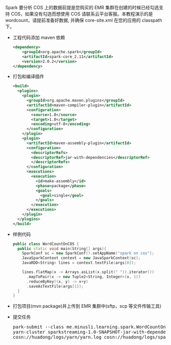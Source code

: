 Spark 要分析 COS 上的数据前提是您购买的 EMR 集群在创建的时候已经勾选支持 COS，如果没有勾选而想使用 COS 请联系云平台客服。本教程演示的是 wordcount，请提前准备好数据, 并确保 core-site.xml 在您的应用的 classpath 下。

- 工程代码添加 maven 依赖

  ``` xml
  <dependency>
      <groupId>org.apache.spark</groupId>
      <artifactId>spark-core_2.11</artifactId>
      <version>2.0.2</version>
  </dependency>
  ```

- 打包和编译插件

  ``` xml
  <build>
    <plugins>
      <plugin>
        <groupId>org.apache.maven.plugins</groupId>
        <artifactId>maven-compiler-plugin</artifactId>
        <configuration>
          <source>1.8</source>
          <target>1.8</target>
          <encoding>utf-8</encoding>
        </configuration>
      </plugin>
      <plugin>
        <artifactId>maven-assembly-plugin</artifactId>
        <configuration>
          <descriptorRefs>
          <descriptorRef>jar-with-dependencies</descriptorRef>
          </descriptorRefs>
        </configuration>
        <executions>
          <execution>
            <id>make-assembly</id>
            <phase>package</phase>
            <goals>
              <goal>single</goal>
            </goals>
          </execution>
        </executions>
      </plugin>
    </plugins>
  </build>
  ```

- 样例代码

  ``` C++
  public class WordCountOnCOS {
    public static void main(String[] args){
      SparkConf sc = new SparkConf().setAppName("spark on cos");
      JavaSparkContext context = new JavaSparkContext(sc);
      JavaRDD<String> lines = context.textFile(args[0]);

      lines.flatMap(x -> Arrays.asList(x.split(" ")).iterator())
        .mapToPair(x -> new Tuple2<String, Integer>(x, 1))
        .reduceByKey((x, y) -> x+y)
        .saveAsTextFile(args[1]);
    }
  }
  ```

- 打包项目(mvn package)并上传到 EMR 集群中(sftp，scp 等文件传输工具)

- 提交任务
  
  <pre>
  park-submit --class me.minusli.learning.spark.WordCountOnCOS --master
  yarn-cluster sparkstreaming-1.0-SNAPSHOT-jar-with-dependencies.jar
  cosn://huadong/logs/yarn/yarn.log cosn://huadong/logs/spark-on-cos-result
  </pre>
